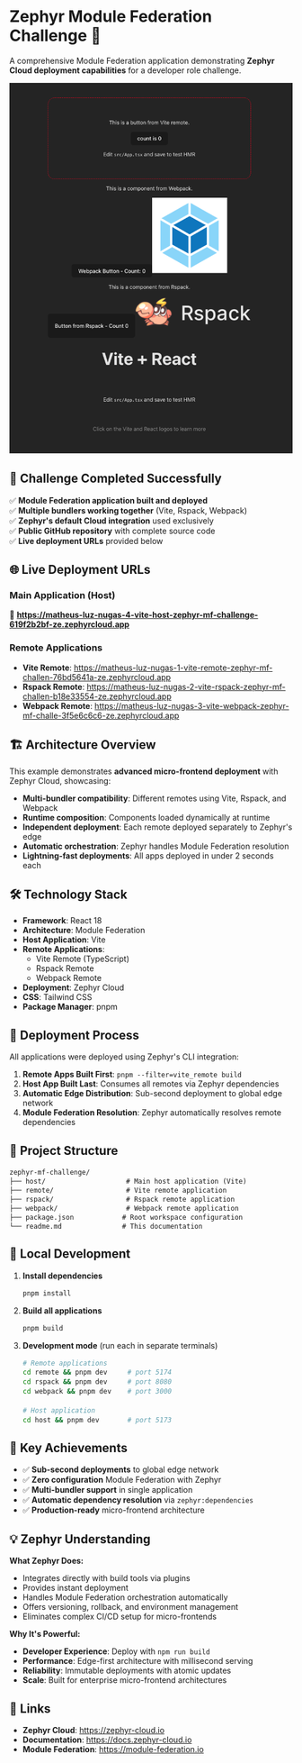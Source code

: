# Zephyr Module Federation Challenge 🚀

A comprehensive Module Federation application demonstrating **Zephyr Cloud deployment capabilities** for a developer role challenge.

![Host Application](./image.png)

## 🎯 Challenge Completed Successfully

✅ **Module Federation application built and deployed**  
✅ **Multiple bundlers working together** (Vite, Rspack, Webpack)  
✅ **Zephyr's default Cloud integration** used exclusively  
✅ **Public GitHub repository** with complete source code  
✅ **Live deployment URLs** provided below  

## 🌐 Live Deployment URLs

### **Main Application (Host)**
🔗 **https://matheus-luz-nugas-4-vite-host-zephyr-mf-challenge-619f2b2bf-ze.zephyrcloud.app**

### **Remote Applications**
- **Vite Remote**: https://matheus-luz-nugas-1-vite-remote-zephyr-mf-challen-76bd5641a-ze.zephyrcloud.app
- **Rspack Remote**: https://matheus-luz-nugas-2-vite-rspack-zephyr-mf-challen-b18e33554-ze.zephyrcloud.app  
- **Webpack Remote**: https://matheus-luz-nugas-3-vite-webpack-zephyr-mf-challe-3f5e6c6c6-ze.zephyrcloud.app

## 🏗️ Architecture Overview

This example demonstrates **advanced micro-frontend deployment** with Zephyr Cloud, showcasing:

- **Multi-bundler compatibility**: Different remotes using Vite, Rspack, and Webpack
- **Runtime composition**: Components loaded dynamically at runtime  
- **Independent deployment**: Each remote deployed separately to Zephyr's edge
- **Automatic orchestration**: Zephyr handles Module Federation resolution
- **Lightning-fast deployments**: All apps deployed in under 2 seconds each

## 🛠️ Technology Stack

- **Framework**: React 18
- **Architecture**: Module Federation
- **Host Application**: Vite
- **Remote Applications**:
  - Vite Remote (TypeScript)
  - Rspack Remote  
  - Webpack Remote
- **Deployment**: Zephyr Cloud
- **CSS**: Tailwind CSS
- **Package Manager**: pnpm

## 🚀 Deployment Process

All applications were deployed using Zephyr's CLI integration:

1. **Remote Apps Built First**: `pnpm --filter=vite_remote build`
2. **Host App Built Last**: Consumes all remotes via Zephyr dependencies
3. **Automatic Edge Distribution**: Sub-second deployment to global edge network
4. **Module Federation Resolution**: Zephyr automatically resolves remote dependencies

## 📁 Project Structure

```
zephyr-mf-challenge/
├── host/                    # Main host application (Vite)
├── remote/                  # Vite remote application
├── rspack/                  # Rspack remote application  
├── webpack/                 # Webpack remote application
├── package.json            # Root workspace configuration
└── readme.md               # This documentation
```

## 🔧 Local Development

1. **Install dependencies**
   ```bash
   pnpm install
   ```

2. **Build all applications**
   ```bash
   pnpm build
   ```

3. **Development mode** (run each in separate terminals)
   ```bash
   # Remote applications
   cd remote && pnpm dev     # port 5174
   cd rspack && pnpm dev     # port 8080  
   cd webpack && pnpm dev    # port 3000
   
   # Host application
   cd host && pnpm dev       # port 5173
   ```

## 🌟 Key Achievements

- ✅ **Sub-second deployments** to global edge network
- ✅ **Zero configuration** Module Federation with Zephyr
- ✅ **Multi-bundler support** in single application
- ✅ **Automatic dependency resolution** via `zephyr:dependencies`
- ✅ **Production-ready** micro-frontend architecture

## 💡 Zephyr Understanding

**What Zephyr Does:**
- Integrates directly with build tools via plugins
- Provides instant deployment
- Handles Module Federation orchestration automatically
- Offers versioning, rollback, and environment management
- Eliminates complex CI/CD setup for micro-frontends

**Why It's Powerful:**
- **Developer Experience**: Deploy with `npm run build`
- **Performance**: Edge-first architecture with millisecond serving
- **Reliability**: Immutable deployments with atomic updates
- **Scale**: Built for enterprise micro-frontend architectures

## 🔗 Links

- **Zephyr Cloud**: https://zephyr-cloud.io
- **Documentation**: https://docs.zephyr-cloud.io
- **Module Federation**: https://module-federation.io
